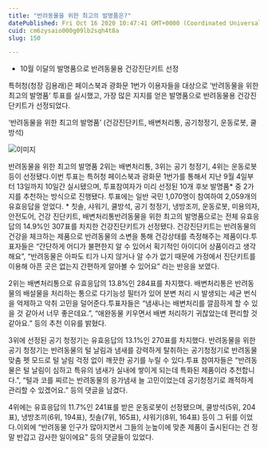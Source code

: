 ```yaml
---
title: "반려동물을 위한 최고의 발명품은?"
datePublished: Fri Oct 16 2020 10:47:41 GMT+0000 (Coordinated Universal Time)
cuid: cm6zysaio000g09lb2sqh4t8a
slug: 150

---
```



- 10월 이달의 발명품으로 반려동물용 건강진단키트 선정

특허청(청장 김용래)은 페이스북과 광화문 1번가 이용자들을 대상으로 ‘반려동물을 위한 최고의 발명품’ 투표를 실시했고, 가장 많은 지지를 얻은 발명품으로 반려동물용 건강진단키트가 선정되었다.

‘반려동물을 위한 최고의 발명품’ (건강진단키트, 배변처리통, 공기청정기, 운동로봇, 쿨방석)

![이미지](https://cdn.hashnode.com/res/hashnode/image/upload/v1739247045575/5a04f55d-5d8b-42ef-b2c8-2c97256ef43b.png)

반려동물을 위한 최고의 발명품 2위는 배변처리통, 3위는 공기 청정기, 4위는 운동로봇 등이 선정됐다.이번 투표는 특허청 페이스북과 광화문 1번가를 통해서 지난 9월 4일부터 13일까지 10일간 실시됐으며, 투표참여자가 미리 선정된 10개 후보 발명품* 중 2가지를 추천하는 방식으로 진행됐다. 투표에는 일반 국민 1,070명이 참여하여 2,059개의 유효응답을 얻었다. * 칫솔, 샤워기, 쿨방석, 공기 청정기, 냉방조끼, 운동로봇, 미용의자, 안전도어, 건강 진단키트, 배변처리통반려동물을 위한 최고의 발명품으로는 전체 유효응답의 14.9%인 307표를 차지한 건강진단키트가 선정됐다. 건강진단키트는 반려동물의 건강을 체크하는 제품으로 반려동물의 소변을 통해 건강상태를 측정해주는 제품이다.투표자들은 “간단하게 어디가 불편한지 알 수 있어서 획기적인 아이디어 상품이라고 생각해요”, “반려동물은 아파도 티가 나지 않거나 알 수가 없기 때문에 가정에서 진단키트를 이용해 아픈 곳은 없는지 간편하게 알아볼 수 있어요” 라는 반응을 보였다.

2위는 배변처리통으로 유효응답의 13.8%인 284표를 차지했다. 배변처리통은 반려동물의 배설물을 처리하는 통으로 다기능성 필터가 있어 분변 처리 시 발생되는 세균 번식을 억제하고 악취 고민을 덜어준다.투표자들은 “냄새나는 배변처리를 깔끔하게 할 수 있을 것 같아서 너무 좋은데요.”, “애완동물 키우면서 배변 처리하기 귀찮았는데 편리할 것 같아요.” 등의 추천 이유를 밝혔다.

3위에 선정된 공기 청정기는 유효응답의 13.1%인 270표를 차지했다. 반려동물을 위한 공기 청정기는 반려동물의 털 날림과 냄새를 강력하게 탈취하는 공기청정기로 반려동물 맞춤 펫 모드로 털 날림 걱정 없이 깨끗한 공기를 누릴 수 있다.투표 참여자들은 “반려동물은 털 날림이 심하고 특유의 냄새가 실내에 쌓이게 되는데 특화된 제품이라 추천합니다.”, “털과 코를 찌르는 반려동물의 응가냄새 늘 고민이었는데 공기청정기로 쾌적하게 관리할 수 있겠어요.” 등의 댓글을 남겼다.

4위에는 유효응답의 11.7%인 241표를 받은 운동로봇이 선정됐으며, 쿨방석(5위, 204표), 냉방조끼(6위, 194표), 칫솔(7위, 165표), 샤워기(8위, 164표) 등이 그 뒤를 이었다.이외에 “반려동물 인구가 많아지면서 그들의 눈높이에 맞춘 제품이 출시된다는 건 정말 반갑고 감사한 일이에요” 등의 댓글들이 있었다.